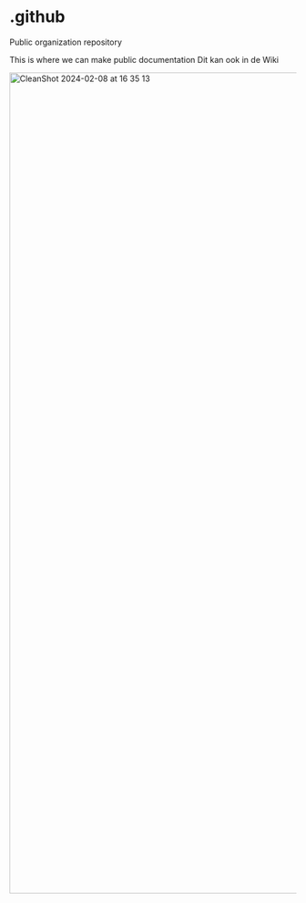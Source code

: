 # .github
Public organization repository

This is where we can make public documentation
Dit kan ook in de Wiki

<img width="1440" alt="CleanShot 2024-02-08 at 16 35 13" src="https://github.com/Kruispunt/.github/assets/91316910/8f241aed-eac5-4093-ba61-02bed7332af8">
